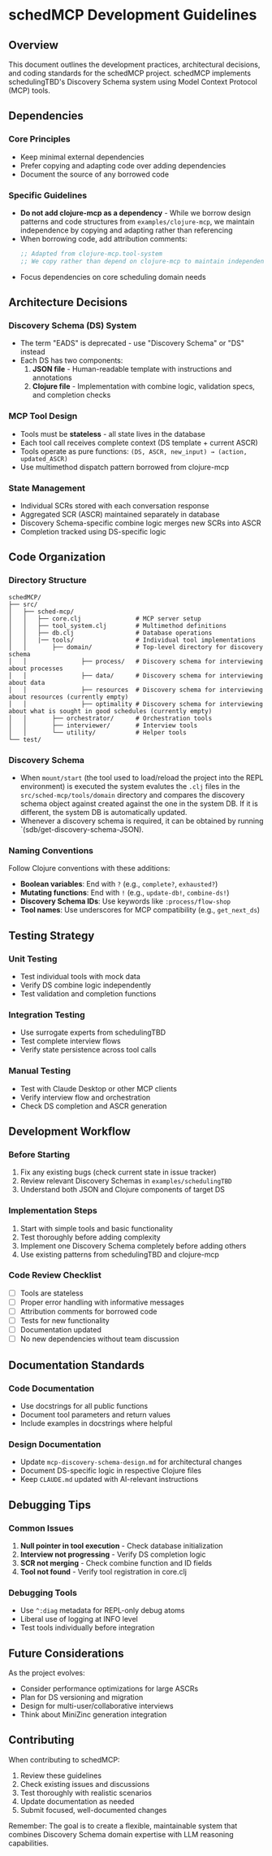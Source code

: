 # schedMCP Development Guidelines

## Overview

This document outlines the development practices, architectural decisions, and coding standards for the schedMCP project. schedMCP implements schedulingTBD's Discovery Schema system using Model Context Protocol (MCP) tools.

## Dependencies

### Core Principles
- Keep minimal external dependencies
- Prefer copying and adapting code over adding dependencies
- Document the source of any borrowed code

### Specific Guidelines
- **Do not add clojure-mcp as a dependency** - While we borrow design patterns and code structures from `examples/clojure-mcp`, we maintain independence by copying and adapting rather than referencing
- When borrowing code, add attribution comments:
  ```clojure
  ;; Adapted from clojure-mcp.tool-system
  ;; We copy rather than depend on clojure-mcp to maintain independence
  ```
- Focus dependencies on core scheduling domain needs

## Architecture Decisions

### Discovery Schema (DS) System
- The term "EADS" is deprecated - use "Discovery Schema" or "DS" instead
- Each DS has two components:
  1. **JSON file** - Human-readable template with instructions and annotations
  2. **Clojure file** - Implementation with combine logic, validation specs, and completion checks

### MCP Tool Design
- Tools must be **stateless** - all state lives in the database
- Each tool call receives complete context (DS template + current ASCR)
- Tools operate as pure functions: `(DS, ASCR, new_input) → (action, updated_ASCR)`
- Use multimethod dispatch pattern borrowed from clojure-mcp

### State Management
- Individual SCRs stored with each conversation response
- Aggregated SCR (ASCR) maintained separately in database
- Discovery Schema-specific combine logic merges new SCRs into ASCR
- Completion tracked using DS-specific logic

## Code Organization

### Directory Structure
```
schedMCP/
├── src/
│   ├── sched-mcp/
│   │   ├── core.clj               # MCP server setup
│   │   ├── tool_system.clj        # Multimethod definitions
│   │   ├── db.clj                 # Database operations
│   │   |── tools/                 # Individual tool implementations
│   │       ├── domain/            # Top-level directory for discovery schema
│   │               ├── process/   # Discovery schema for interviewing about processes
│   │               ├── data/      # Discovery schema for interviewing about data
│   │               ├── resources  # Discovery schema for interviewing about resources (currently empty)
│   │               ├── optimality # Discovery schema for interviewing about what is sought in good schedules (currently empty)
│   │       ├── orchestrator/      # Orchestration tools
│   │       ├── interviewer/       # Interview tools
│   │       └── utility/           # Helper tools
└── test/
```
### Discovery Schema
- When `mount/start` (the tool used to load/reload the project into the REPL environment) is executed the system evalutes the `.clj` files
  in the `src/sched-mcp/tools/domain` directory and compares the discovery schema object against created against the one in the system DB.
  If it is different, the system DB is automatically updated.
- Whenever a discovery schema is required, it can be obtained by running `(sdb/get-discovery-schema-JSON).

### Naming Conventions
Follow Clojure conventions with these additions:
- **Boolean variables**: End with `?` (e.g., `complete?`, `exhausted?`)
- **Mutating functions**: End with `!` (e.g., `update-db!`, `combine-ds!`)
- **Discovery Schema IDs**: Use keywords like `:process/flow-shop`
- **Tool names**: Use underscores for MCP compatibility (e.g., `get_next_ds`)

## Testing Strategy

### Unit Testing
- Test individual tools with mock data
- Verify DS combine logic independently
- Test validation and completion functions

### Integration Testing
- Use surrogate experts from schedulingTBD
- Test complete interview flows
- Verify state persistence across tool calls

### Manual Testing
- Test with Claude Desktop or other MCP clients
- Verify interview flow and orchestration
- Check DS completion and ASCR generation

## Development Workflow

### Before Starting
1. Fix any existing bugs (check current state in issue tracker)
2. Review relevant Discovery Schemas in `examples/schedulingTBD`
3. Understand both JSON and Clojure components of target DS

### Implementation Steps
1. Start with simple tools and basic functionality
2. Test thoroughly before adding complexity
3. Implement one Discovery Schema completely before adding others
4. Use existing patterns from schedulingTBD and clojure-mcp

### Code Review Checklist
- [ ] Tools are stateless
- [ ] Proper error handling with informative messages
- [ ] Attribution comments for borrowed code
- [ ] Tests for new functionality
- [ ] Documentation updated
- [ ] No new dependencies without team discussion

## Documentation Standards

### Code Documentation
- Use docstrings for all public functions
- Document tool parameters and return values
- Include examples in docstrings where helpful

### Design Documentation
- Update `mcp-discovery-schema-design.md` for architectural changes
- Document DS-specific logic in respective Clojure files
- Keep `CLAUDE.md` updated with AI-relevant instructions

## Debugging Tips

### Common Issues
1. **Null pointer in tool execution** - Check database initialization
2. **Interview not progressing** - Verify DS completion logic
3. **SCR not merging** - Check combine function and ID fields
4. **Tool not found** - Verify tool registration in core.clj

### Debugging Tools
- Use `^:diag` metadata for REPL-only debug atoms
- Liberal use of logging at INFO level
- Test tools individually before integration

## Future Considerations

As the project evolves:
- Consider performance optimizations for large ASCRs
- Plan for DS versioning and migration
- Design for multi-user/collaborative interviews
- Think about MiniZinc generation integration

## Contributing

When contributing to schedMCP:
1. Review these guidelines
2. Check existing issues and discussions
3. Test thoroughly with realistic scenarios
4. Update documentation as needed
5. Submit focused, well-documented changes

Remember: The goal is to create a flexible, maintainable system that combines Discovery Schema domain expertise with LLM reasoning capabilities.
